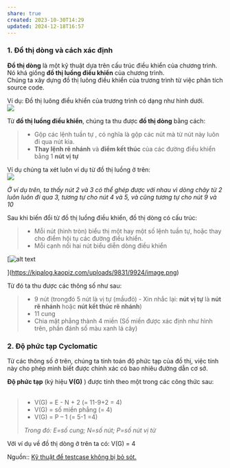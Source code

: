 ```yaml
---
share: true
created: 2023-10-30T14:29
updated: 2024-12-18T16:57
---
```

### 1. Đồ thị dòng và cách xác định

**Đồ thị dòng** là một kỹ thuật dựa trên cấu trúc điều khiển của chương trình. Nó khá giống **đồ thị luồng điều khiển** của chương trình.  
Chúng ta xây dựng đồ thị luông điều khiển của trương trình từ việc phân tích source code.

Ví dụ: Đồ thị luông điều khiển của trương trình có dạng như hình dưới.  
![](https://kipalog.kaopiz.com/uploads/65bf/57e8/image.png)

Từ **đồ thị luồng điều khiển**, chúng ta thu được **đồ thị dòng** bằng cách:

> - Gộp các lệnh tuần tự , có nghĩa là gộp các nút mà từ nút này luôn đi qua nút kia.
> - **Thay lệnh rẽ nhánh** và **điểm kết thúc** của các đường điều khiển bằng 1 **nút vị tự**

Ví dụ chúng ta xét luôn ví dụ từ đồ thị luồng ở trên:  
![](https://kipalog.kaopiz.com/uploads/27ba/c291/image.png)

_Ở ví dụ trên, ta thấy nút 2 và 3 có thể ghép được với nhau vì dòng chảy từ 2 luôn luôn đi qua 3, tương tự cho nút 4 và 5, và cũng tương tự cho nút 9 và 10_

Sau khi biến đổi từ đồ thị luồng điều khiển, đồ thị dòng có cấu trúc:

> - Mỗi nút (hình tròn) biểu thị một hay một số lệnh tuần tự, hoặc thay cho điểm hội tụ các đường điều khiển.
> - Mỗi cạnh nối hai nút biểu diễn dòng điều khiển

[](https://kipalog.kaopiz.com/uploads/9831/9924/image.png)

[![alt text](https://kipalog.kaopiz.com/uploads/9831/9924/image.png)

](https://kipalog.kaopiz.com/uploads/9831/9924/image.png)

Từ đó ta thu được các thông số như sau:

> - 9 nút (trongđó 5 nút là vị tự (mầuđỏ) - Xin nhắc lại: **nút vị tự** là **nút rẽ nhánh** hoặc **nút kết thúc rẽ nhánh**)
> - 11 cung
> - Chia mặt phẳng thành 4 miền (Số miền được xác định như hình trên, phần đánh số màu xanh lá cây)

### 2. Độ phức tạp Cyclomatic

Từ các thông số ở trên, chúng ta tính toán độ phức tạp của đồ thị, việc tính này cho phép mình biết được chính xác có bao nhiêu đường dẫn cơ sở.

**Độ phức tạp** (ký hiệu **V(G)** ) được tính theo một trong các công thức sau:  
 

> - V(G) = E - N + 2 (= 11-9+2 = 4)
> - V(G) = số miền phẳng (= 4)
> - V(G) = P – 1 (= 5-1 =4)
> 
> _Trong đó: E=số cung; N=số nút; P=số nút vị từ_

Với ví dụ về đồ thị dòng ở trên ta có: V(G) = 4

Nguồn:: [Kỹ thuật để testcase không bị bỏ sót.](https://kipalog.kaopiz.com/posts/Ky-thuat-de-testcase-khong-bi-bo-sot)